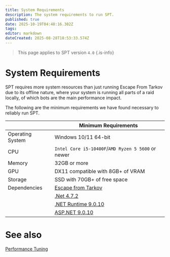 ```yaml
---
title: System Requirements
description: The system requirements to run SPT.
published: true
date: 2025-10-19T04:48:16.302Z
tags: 
editor: markdown
dateCreated: 2025-08-28T18:53:33.574Z
---
```


> This page applies to SPT version `4.0`
{.is-info}

# System Requirements
SPT requires more system resources than just running Escape From Tarkov due to its offline nature, where your system is running all parts of a raid locally, of which bots are the main performance impact.

The following are the minimum requirements we have found necessary to reliably run SPT.

| | Minimum Requirements |
|------------------|----------|
| Operating System | Windows 10/11 64-bit |
| CPU              | `Intel Core i5-10400F`/`AMD Ryzen 5 5600` or newer |
| Memory           | 32GB or more |
| GPU              | DX11 compatible with 8GB+ of VRAM |
| Storage          | SSD with 70GB+ of free space |
| Dependencies     | [Escape from Tarkov](https://www.escapefromtarkov.com/purchase) |
|                  | [.Net 4.7.2](https://dotnet.microsoft.com/download/dotnet-framework/thank-you/net472-developer-pack-offline-installer) |
|                  | [.NET Runtime 9.0.10](https://dotnet.microsoft.com/en-us/download/dotnet/thank-you/runtime-desktop-9.0.10-windows-x64-installer) |
|                  | [ASP.NET 9.0.10](https://dotnet.microsoft.com/en-us/download/dotnet/thank-you/runtime-aspnetcore-9.0.10-windows-x64-installer) |

# See also
[Performance Tuning](/Performance_Tuning)
